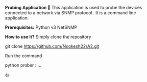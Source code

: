 **Probing Application 🚀**
This application is used to probe the devices connected to a network via SNMP protocol .
It is a command line application.


**Prerequisites:**
Python v3
NetSNMP


**How to use it?**
Simply clone the repository

git clone https://github.com/Nookesh22/A2.git

Run the command

python prober 
<ip>:<port> <OID-1> <OID-2> ... <OID-n>

👍
